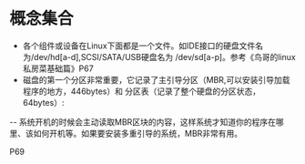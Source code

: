 # 概念集合
- 各个组件或设备在Linux下面都是一个文件。如IDE接口的硬盘文件名为/dev/hd[a-d],SCSI/SATA/USB硬盘名为 /dev/sd[a-p]。参考《鸟哥的linux私房菜基础篇》P67
- 磁盘的第一个分区非常重要，它记录了主引导分区（MBR,可以安装引导加载程序的地方，446bytes）和 分区表（记录了整个硬盘的分区状态，64bytes）:

-- 系统开机的时候会主动读取MBR区块的内容，这样系统才知道你的程序在哪里、该如何开机等。如果要安装多重引导的系统，MBR非常有用。

P69
